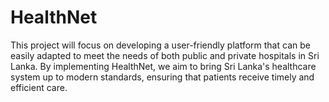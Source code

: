 # HealthNet
This project will focus on developing a user-friendly platform that can be easily adapted to meet the needs of both public and private hospitals in Sri Lanka. By implementing HealthNet, we aim to bring Sri Lanka's healthcare system up to modern standards, ensuring that patients receive timely and efficient care. 
